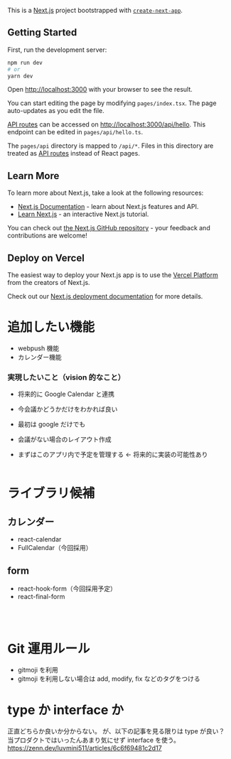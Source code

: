This is a [Next.js](https://nextjs.org/) project bootstrapped with [`create-next-app`](https://github.com/vercel/next.js/tree/canary/packages/create-next-app).

## Getting Started

First, run the development server:

```bash
npm run dev
# or
yarn dev
```

Open [http://localhost:3000](http://localhost:3000) with your browser to see the result.

You can start editing the page by modifying `pages/index.tsx`. The page auto-updates as you edit the file.

[API routes](https://nextjs.org/docs/api-routes/introduction) can be accessed on [http://localhost:3000/api/hello](http://localhost:3000/api/hello). This endpoint can be edited in `pages/api/hello.ts`.

The `pages/api` directory is mapped to `/api/*`. Files in this directory are treated as [API routes](https://nextjs.org/docs/api-routes/introduction) instead of React pages.

## Learn More

To learn more about Next.js, take a look at the following resources:

- [Next.js Documentation](https://nextjs.org/docs) - learn about Next.js features and API.
- [Learn Next.js](https://nextjs.org/learn) - an interactive Next.js tutorial.

You can check out [the Next.js GitHub repository](https://github.com/vercel/next.js/) - your feedback and contributions are welcome!

## Deploy on Vercel

The easiest way to deploy your Next.js app is to use the [Vercel Platform](https://vercel.com/new?utm_medium=default-template&filter=next.js&utm_source=create-next-app&utm_campaign=create-next-app-readme) from the creators of Next.js.

Check out our [Next.js deployment documentation](https://nextjs.org/docs/deployment) for more details.

# 追加したい機能

- webpush 機能
- カレンダー機能

### 実現したいこと（vision 的なこと）

- 将来的に Google Calendar と連携
- 今会議かどうかだけをわかれば良い
- 最初は google だけでも
- 会議がない場合のレイアウト作成
  </br>

- まずはこのアプリ内で予定を管理する ← 将来的に実装の可能性あり
  </br>
  </br>

# ライブラリ候補

## カレンダー

- react-calendar
- FullCalendar（今回採用）

## form

- react-hook-form（今回採用予定）
- react-final-form

</br>
</br>

# Git 運用ルール

- gitmoji を利用
- gitmoji を利用しない場合は add, modify, fix などのタグをつける

# type か interface か

正直どちらか良いか分からない。
が、以下の記事を見る限りは type が良い？
当プロダクトではいったんあまり気にせず interface を使う。
https://zenn.dev/luvmini511/articles/6c6f69481c2d17
